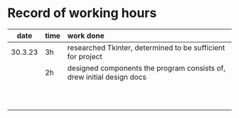 # Record of working hours

| date  | time | work done  |
| :----:|:-----| :-----|
|30.3.23|  3h  |researched Tkinter, determined to be sufficient for project|
|       |  2h  |designed components the program consists of, drew initial design docs|
|       |      |  |
|       |      |  |
|       |      |  |
|       |      |  |
|       |      |  |
|       |      |  |
|       |      |  |
|       |      |  |
|       |      |  |
|       |      |  | 